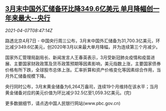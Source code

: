 <!--1617786063000-->
[3月末中国外汇储备环比降349.6亿美元 单月降幅创一年来最大--央行](https://cn.reuters.com/article/china-march-foreign-reserve-0407-idCNKBS2BU12I)
------

<div><i>2021-04-07T08:47:14Z</i></div><p>路透北京4月7日 - 中国央行周三公布，3月末中国外汇储备为31,700.3亿美元，环比减少349.6亿美元，创2020年3月以来最大单月降幅，并为连续第三个月减少。</p><p>国家外汇管理局副局长、新闻发言人王春英表示，3月受新冠肺炎疫情和疫苗进展、主要国家财政政策及货币政策预期等因素影响，美元指数上涨，主要国家债券价格有所下跌，全球股市总体上涨。汇率折算和资产价格变化等因素综合作用，当月外汇储备规模下降。</p><p>央行同时公布，3月末黄金储备为6,264万盎司，连续19个月维持在该水平；当月黄金储备对应的美元价值为环比减少32.5亿至1,059.3亿美元。(完)</p><p>更多数据细节，请点选中国人民银行网站(www.pbc.gov.cn)</p>
